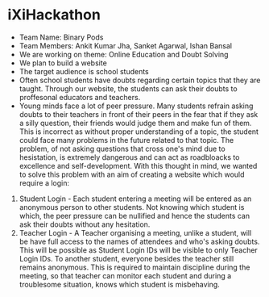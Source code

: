 # iXiHackathon

- Team Name: Binary Pods
- Team Members: Ankit Kumar Jha, Sanket Agarwal, Ishan Bansal
- We are working on theme: Online Education and Doubt Solving
- We plan to build a website 
- The target audience is school students
- Often school students have doubts regarding certain topics that they are taught. Through our website, the students can ask their doubts to proffesonal educators and teachers.
- Young minds face a lot of peer pressure. Many students refrain asking doubts to their teachers in front of their peers in the fear that if they ask a silly question, their friends would judge them and make fun of them. This is incorrect as without proper understanding of a topic, the student could face many problems in the future related to that topic. The problem, of not asking questions that cross one's mind due to hesistation, is extremely dangerous and can act as roadbloacks to excellence and self-development. With this thought in mind, we wanted to solve this problem with an aim of creating a website which would require a login:
1. Student Login - Each student entering a meeting will be entered as an anonymous person to other students. Not knowing which student is which, the peer pressure can be nullified and hence the students can ask their doubts without any hesitation.
2. Teacher Login - A Teacher organising a meeting, unlike a student, will be have full access to the names of attendees and who's asking doubts. This will be possible as Student Login IDs will be visible to only Teacher Login IDs. To another student, everyone besides the teacher still remains anonymous. This is required to maintain discipline during the meeting, so that teacher can monitor each student and during a troublesome situation, knows which student is misbehaving. 
